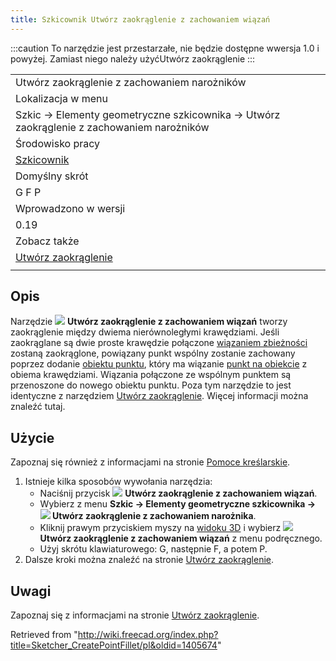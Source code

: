 ```yaml
---
title: Szkicownik Utwórz zaokrąglenie z zachowaniem wiązań
---
```

:::caution
To narzędzie jest przestarzałe, nie będzie dostępne wwersja 1.0 i powyżej. Zamiast niego należy użyćUtwórz zaokrąglenie
:::

|  |
| --- |
| Utwórz zaokrąglenie z zachowaniem narożników |
| Lokalizacja w menu |
| Szkic → Elementy geometryczne szkicownika → Utwórz zaokrąglenie z zachowaniem narożników |
| Środowisko pracy |
| [Szkicownik](/Sketcher_Workbench/pl "Sketcher Workbench/pl") |
| Domyślny skrót |
| G F P |
| Wprowadzono w wersji |
| 0.19 |
| Zobacz także |
| [Utwórz zaokrąglenie](/Sketcher_CreateFillet "Sketcher CreateFillet") |
|  |

## Opis

Narzędzie ![](/images/Sketcher_CreatePointFillet.svg) **Utwórz zaokrąglenie z zachowaniem wiązań** tworzy zaokrąglenie między dwiema nierównoległymi krawędziami. Jeśli zaokrąglane są dwie proste krawędzie połączone [wiązaniem zbieżności](/Sketcher_ConstrainCoincident/pl "Sketcher ConstrainCoincident/pl") zostaną zaokrąglone, powiązany punkt wspólny zostanie zachowany poprzez dodanie [obiektu punktu](/Sketcher_CreatePoint/pl "Sketcher CreatePoint/pl"), który ma wiązanie [punkt na obiekcie](/Sketcher_ConstrainPointOnObject/pl "Sketcher ConstrainPointOnObject/pl") z obiema krawędziami. Wiązania połączone ze wspólnym punktem są przenoszone do nowego obiektu punktu. Poza tym narzędzie to jest identyczne z narzędziem [Utwórz zaokrąglenie](/Sketcher_CreateFillet/pl "Sketcher CreateFillet/pl"). Więcej informacji można znaleźć tutaj.

## Użycie

Zapoznaj się również z informacjami na stronie [Pomoce kreślarskie](/Sketcher_Workbench/pl#Pomoce_kreślarskie "Sketcher Workbench/pl").

1. Istnieje kilka sposobów wywołania narzędzia:
   * Naciśnij przycisk ![](/images/Sketcher_CreatePointFillet.svg) **Utwórz zaokrąglenie z zachowaniem wiązań**.
   * Wybierz z menu **Szkic → Elementy geometryczne szkicownika → ![](/images/Sketcher_CreatePointFillet.svg) Utwórz zaokrąglenie z zachowaniem narożnika**.
   * Kliknij prawym przyciskiem myszy na [widoku 3D](/3D_view/pl "3D view/pl") i wybierz **![](/images/Sketcher_CreatePointFillet.svg) Utwórz zaokrąglenie z zachowaniem wiązań** z menu podręcznego.
   * Użyj skrótu klawiaturowego: G, następnie F, a potem P.
2. Dalsze kroki można znaleźć na stronie [Utwórz zaokrąglenie](/Sketcher_CreateFillet#Użycie "Sketcher CreateFillet").

## Uwagi

Zapoznaj się z informacjami na stronie [Utwórz zaokrąglenie](/Sketcher_CreateFillet/pl#Uwagi "Sketcher CreateFillet/pl").

Retrieved from "<http://wiki.freecad.org/index.php?title=Sketcher_CreatePointFillet/pl&oldid=1405674>"
